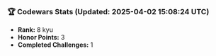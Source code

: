 ### 🏆 Codewars Stats (Updated: 2025-04-02 15:08:24 UTC)

- **Rank:** 8 kyu
- **Honor Points:** 3
- **Completed Challenges:** 1

